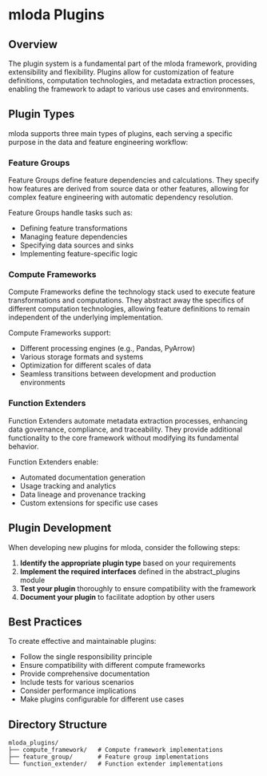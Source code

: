 # mloda Plugins

## Overview
The plugin system is a fundamental part of the mloda framework, providing extensibility and flexibility. Plugins allow for customization of feature definitions, computation technologies, and metadata extraction processes, enabling the framework to adapt to various use cases and environments.

## Plugin Types
mloda supports three main types of plugins, each serving a specific purpose in the data and feature engineering workflow:

### Feature Groups
Feature Groups define feature dependencies and calculations. They specify how features are derived from source data or other features, allowing for complex feature engineering with automatic dependency resolution.

Feature Groups handle tasks such as:
- Defining feature transformations
- Managing feature dependencies
- Specifying data sources and sinks
- Implementing feature-specific logic

### Compute Frameworks
Compute Frameworks define the technology stack used to execute feature transformations and computations. They abstract away the specifics of different computation technologies, allowing feature definitions to remain independent of the underlying implementation.

Compute Frameworks support:
- Different processing engines (e.g., Pandas, PyArrow)
- Various storage formats and systems
- Optimization for different scales of data
- Seamless transitions between development and production environments

### Function Extenders
Function Extenders automate metadata extraction processes, enhancing data governance, compliance, and traceability. They provide additional functionality to the core framework without modifying its fundamental behavior.

Function Extenders enable:
- Automated documentation generation
- Usage tracking and analytics
- Data lineage and provenance tracking
- Custom extensions for specific use cases

## Plugin Development
When developing new plugins for mloda, consider the following steps:

1. **Identify the appropriate plugin type** based on your requirements
2. **Implement the required interfaces** defined in the abstract_plugins module
3. **Test your plugin** thoroughly to ensure compatibility with the framework
4. **Document your plugin** to facilitate adoption by other users

## Best Practices
To create effective and maintainable plugins:

- Follow the single responsibility principle
- Ensure compatibility with different compute frameworks
- Provide comprehensive documentation
- Include tests for various scenarios
- Consider performance implications
- Make plugins configurable for different use cases

## Directory Structure
```
mloda_plugins/
├── compute_framework/   # Compute framework implementations
├── feature_group/       # Feature group implementations
└── function_extender/   # Function extender implementations
